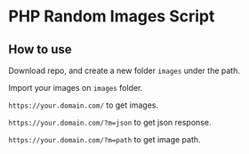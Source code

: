# PHP Random Images Script

## How to use

Download repo, and create a new folder `images` under the path.

Import your images on `images` folder.

`https://your.domain.com/` to get images.

`https://your.domain.com/?m=json` to get json response.

`https://your.domain.com/?m=path` to get image path.
